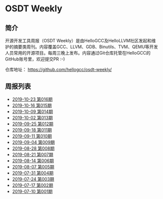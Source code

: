 # OSDT Weekly

## 简介

开源开发工具周报（OSDT Weekly）是由HelloGCC及HelloLLVM社区发起和维护的摘要类周刊。内容覆盖GCC、LLVM、GDB、Binutils、TVM、QEMU等开发人员常用的开源项目。每周三晚上发布。内容通过Git仓库托管在HelloGCC的GitHub账号里，欢迎提交PR :-)

仓库地址： https://github.com/hellogcc/osdt-weekly/

## 周报列表

- [2019-10-23 第016期](weekly/2019-10-23.md)
- [2019-10-16 第015期](weekly/2019-10-16.md)
- [2019-10-09 第014期](weekly/2019-10-09.md)
- [2019-10-02 第013期](weekly/2019-10-02.md)
- [2019-09-25 第012期](weekly/2019-09-25.md)
- [2019-09-18 第011期](weekly/2019-09-18.md)
- [2019-09-11 第010期](weekly/2019-09-11.md)
- [2019-09-04 第009期](weekly/2019-09-04.md)
- [2019-08-28 第008期](weekly/2019-08-28.md)
- [2019-08-21 第007期](weekly/2019-08-21.md)
- [2019-08-14 第006期](weekly/2019-08-14.md)
- [2019-08-07 第005期](weekly/2019-08-07.md)
- [2019-07-31 第004期](weekly/2019-07-31.md)
- [2019-07-24 第003期](weekly/2019-07-24.md)
- [2019-07-17 第002期](weekly/2019-07-17.md)
- [2019-07-10 第001期](weekly/2019-07-10.md)
